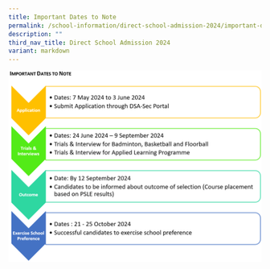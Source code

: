 ```yaml
---
title: Important Dates to Note
permalink: /school-information/direct-school-admission-2024/important-dates-to-note/
description: ""
third_nav_title: Direct School Admission 2024
variant: markdown
---
```

![DSA_Important_Dates_2024](/images/DSA_Important_Dates_2024.png)